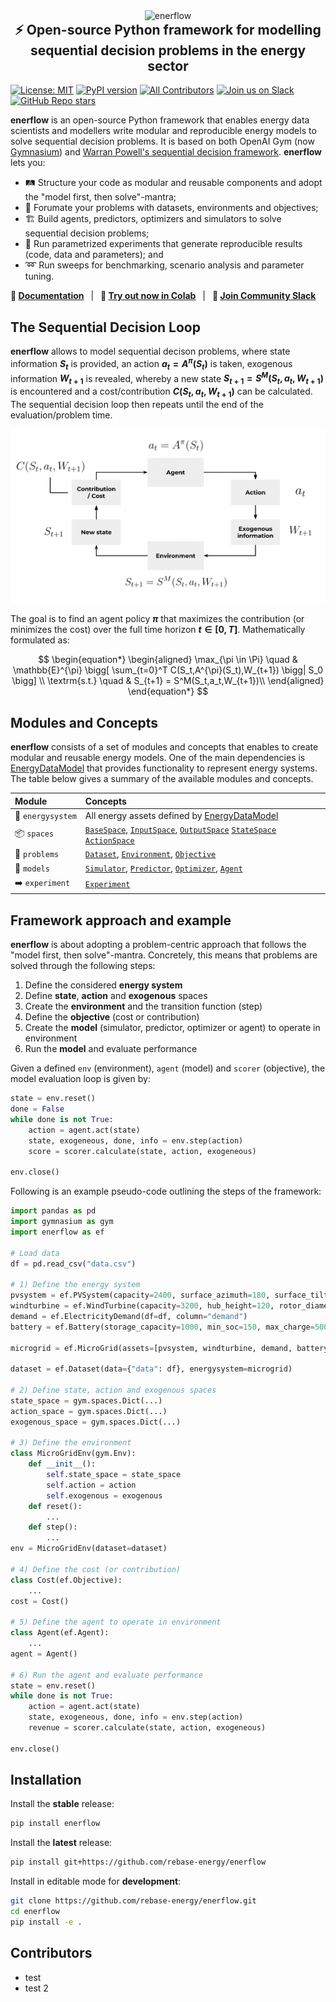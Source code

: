 <div align="center">
	<img width="300" src="https://github.com/rebase-energy/enerflow/blob/main/assets/enerflow-logo.png?raw=true" alt="enerflow">
<h2 style="margin-top: 0px;">
    ⚡ Open-source Python framework for modelling sequential decision problems in the energy sector
</h2>
</div>

[![License: MIT](https://img.shields.io/badge/license-MIT-green.svg)](https://opensource.org/licenses/MIT)
[![PyPI version](https://badge.fury.io/py/enerflow.svg)](https://badge.fury.io/py/enerflow) 
[![All Contributors](https://img.shields.io/badge/all_contributors-2-orange.svg?style=flat-square)](#contributors)
[![Join us on Slack](https://img.shields.io/badge/Join%20us%20on%20Slack-%2362BEAF?style=flat&logo=slack&logoColor=white)](https://join.slack.com/t/rebase-community/shared_invite/zt-1dtd0tdo6-sXuCEy~zPnvJw4uUe~tKeA) 
[![GitHub Repo stars](https://img.shields.io/github/stars/rebase-energy/enerflow?style=social)](https://github.com/rebase-energy/enerflow)

**enerflow** is an open-source Python framework that enables energy data scientists and modellers write modular and reproducible energy models to solve sequential decision problems. It is based on both OpenAI Gym (now [Gymnasium](https://github.com/Farama-Foundation/Gymnasium)) and [Warran Powell's sequential decision framework](https://castle.princeton.edu/rlso/). **enerflow** lets you: 

* 🛤️ Structure your code as modular and reusable components and adopt the "model first, then solve"-mantra;
* 🌱 Forumate your problems with datasets, environments and objectives;
* 🏗️ Build agents, predictors, optimizers and simulators to solve sequential decision problems;
* 🧪 Run parametrized experiments that generate reproducible results (code, data and parameters); and
* ➿ Run sweeps for benchmarking, scenario analysis and parameter tuning.

**📖 [Documentation](https://docs.energydatamodel.org/en/latest/)**
&ensp;|&ensp;
**🚀 [Try out now in Colab](https://colab.research.google.com/github/rebase-energy/enerflow/blob/main/enerflow/examples/heftcom2024/notebook.ipynb)**
&ensp;|&ensp;
**👥 [Join Community Slack](https://join.slack.com/t/rebase-community/shared_invite/zt-1dtd0tdo6-sXuCEy~zPnvJw4uUe~tKeA)**

## The Sequential Decision Loop
**enerflow** allows to model sequential decison problems, where state information **$S_t$** is provided, an action **$a_t=A^{\pi}(S_t)$** is taken, exogenous information **$W_{t+1}$** is revealed, whereby a new state **$S_{t+1} = S^M(S_t, a_t, W_{t+1})$** is encountered and a cost/contribution **$C(S_t,a_t,W_{t+1})$** can be calculated. The sequential decision loop then repeats until the end of the evaluation/problem time. 

![Sequential decision loop](assets/sequential-decision-loop.png)

The goal is to find an agent policy **$\pi$** that maximizes the contribution (or minimizes the cost) over the full time horizon **$t \in [0, T]$**. Mathematically formulated as: 

$$
\begin{equation*}
\begin{aligned}
\max_{\pi \in \Pi} \quad & \mathbb{E}^{\pi} \bigg[ \sum_{t=0}^T C(S_t,A^{\pi}(S_t),W_{t+1}) \bigg| S_0 \bigg] \\
\textrm{s.t.} \quad & S_{t+1} = S^M(S_t,a_t,W_{t+1})\\
\end{aligned}
\end{equation*}
$$

## Modules and Concepts
**enerflow** consists of a set of modules and concepts that enables to create modular and reusable energy models. One of the main dependencies is [EnergyDataModel](https://github.com/rebase-energy/EnergyDataModel) that provides functionality to represent energy systems. The table below gives a summary of the available modules and concepts.

| Module         | Concepts     |
| :----          | :----            |
| 🔋&nbsp;`energysystem` | All energy assets defined by [EnergyDataModel](https://github.com/rebase-energy/EnergyDataModel) | 
| 📦&nbsp;`spaces` | [`BaseSpace`](), [`InputSpace`](), [`OutputSpace`]() [`StateSpace`]() [`ActionSpace`]() | 
| 🧩&nbsp;`problems` | [`Dataset`](), [`Environment`](), [`Objective`]() | 
| 🧩&nbsp;`models` | [`Simulator`](), [`Predictor`](), [`Optimizer`](), [`Agent`]() | 
| ➡️&nbsp;`experiment` | [`Experiment`]()| 


## Framework approach and example
**enerflow** is about adopting a problem-centric approach that follows the "model first, then solve"-mantra. Concretely, this means that problems are solved through the following steps: 

1. Define the considered **energy system**
2. Define **state**, **action** and **exogenous** spaces
3. Create the **environment** and the transition function (step)
4. Define the **objective** (cost or contribution)
5. Create the **model** (simulator, predictor, optimizer or agent) to operate in environment
6. Run the **model** and evaluate performance

Given a defined `env` (environment), `agent` (model) and `scorer` (objective), the model evaluation loop is given by: 

```python
state = env.reset()
done = False
while done is not True:
    action = agent.act(state)
    state, exogeneous, done, info = env.step(action)
    score = scorer.calculate(state, action, exogeneous)

env.close()
```

Following is an example pseudo-code outlining the steps of the framework: 

```python
import pandas as pd
import gymnasium as gym
import enerflow as ef

# Load data
df = pd.read_csv("data.csv")

# 1) Define the energy system
pvsystem = ef.PVSystem(capacity=2400, surface_azimuth=180, surface_tilt=25, timeseries=ef.TimeSeries(df=df, column="pv_power"))
windturbine = ef.WindTurbine(capacity=3200, hub_height=120, rotor_diameter=100, timeseries=ef.TimeSeries(df=df, column="wind_power"))
demand = ef.ElectricityDemand(df=df, column="demand")
battery = ef.Battery(storage_capacity=1000, min_soc=150, max_charge=500, max_discharge=500)

microgrid = ef.MicroGrid(assets=[pvsystem, windturbine, demand, battery], latitude=46, longitude=64)

dataset = ef.Dataset(data={"data": df}, energysystem=microgrid)

# 2) Define state, action and exogenous spaces
state_space = gym.spaces.Dict(...)
action_space = gym.spaces.Dict(...)
exogenous_space = gym.spaces.Dict(...)

# 3) Define the environment
class MicroGridEnv(gym.Env):
    def __init__():
        self.state_space = state_space
        self.action = action
        self.exogenous = exogenous
    def reset():  
        ...
    def step():  
        ...
env = MicroGridEnv(dataset=dataset)

# 4) Define the cost (or contribution)
class Cost(ef.Objective):
    ...
cost = Cost()

# 5) Define the agent to operate in environment
class Agent(ef.Agent):
    ... 
agent = Agent()

# 6) Run the agent and evaluate performance
state = env.reset()
while done is not True:
    action = agent.act(state)
    state, exogeneous, done, info = env.step(action)
    revenue = scorer.calculate(state, action, exogeneous)

env.close()
```

## Installation

Install the **stable** release: 
```bash
pip install enerflow
```

Install the **latest** release: 
```bash
pip install git+https://github.com/rebase-energy/enerflow
```

Install in editable mode for **development**: 
```bash
git clone https://github.com/rebase-energy/enerflow.git
cd enerflow
pip install -e . 
```

## Contributors

* test
* test 2


